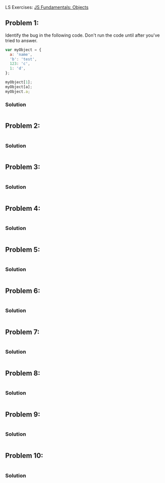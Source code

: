 LS Exercises: [JS Fundamentals: Objects](https://launchschool.com/exercise_sets/7912d84c)


## Problem 1:


Identify the bug in the following code. Don't run the code until after you've tried to answer.

```javascript
var myObject = {
  a: 'name',
  'b': 'test',
  123: 'c',
  1: 'd',
};

myObject[1];
myObject[a];
myObject.a;
```

### Solution

```javascript

```


## Problem 2:

```javascript
```

### Solution

```javascript

```


## Problem 3:

```javascript
```

### Solution

```javascript

```


## Problem 4:

```javascript
```

### Solution

```javascript

```


## Problem 5:

```javascript
```

### Solution

```javascript

```


## Problem 6:

```javascript
```

### Solution

```javascript

```


## Problem 7:

```javascript
```

### Solution

```javascript

```


## Problem 8:

```javascript
```

### Solution

```javascript

```


## Problem 9:

```javascript
```

### Solution

```javascript

```


## Problem 10:

```javascript
```

### Solution

```javascript

```
